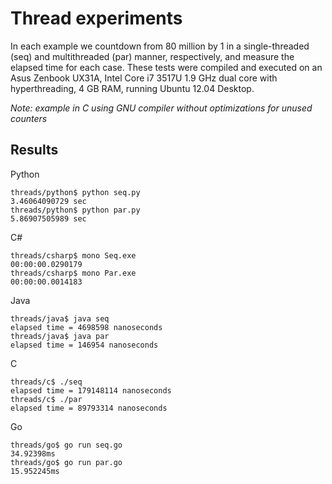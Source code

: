 # Thread experiments

In each example we countdown from 80 million by 1 in a single-threaded (seq) and multithreaded (par) manner, respectively, and measure the elapsed time for each case. These tests were compiled and executed on an Asus Zenbook UX31A, Intel Core i7 3517U 1.9 GHz dual core with hyperthreading, 4 GB RAM, running Ubuntu 12.04 Desktop.

*Note: example in C using GNU compiler without optimizations for unused counters*

## Results

Python
```
threads/python$ python seq.py
3.46064090729 sec
threads/python$ python par.py
5.86907505989 sec
```

C#
```
threads/csharp$ mono Seq.exe
00:00:00.0290179
threads/csharp$ mono Par.exe
00:00:00.0014183
```

Java
```
threads/java$ java seq
elapsed time = 4698598 nanoseconds
threads/java$ java par
elapsed time = 146954 nanoseconds
```

C
```
threads/c$ ./seq
elapsed time = 179148114 nanoseconds
threads/c$ ./par
elapsed time = 89793314 nanoseconds
```

Go
```
threads/go$ go run seq.go
34.92398ms
threads/go$ go run par.go
15.952245ms
```
